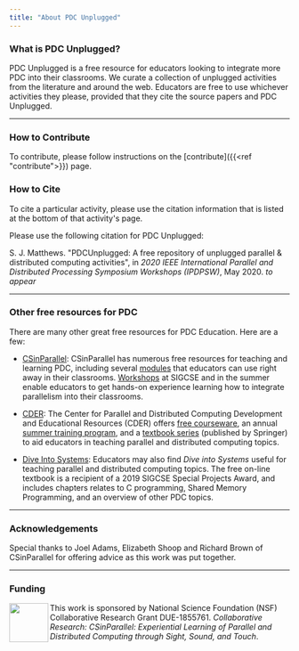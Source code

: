 ```yaml
---
title: "About PDC Unplugged"
---
```


### What is PDC Unplugged?

PDC Unplugged is a free resource for educators looking to integrate more PDC 
into their classrooms. We curate a collection of unplugged activities from the 
literature and around the web. Educators are free to use whichever activities 
they please, provided that they cite the source papers and PDC Unplugged.
 
---

### How to Contribute

To contribute, please follow instructions on the [contribute]({{<ref "contribute">}}) page.


### How to Cite

To cite a particular activity, please use the citation information that is 
listed at the bottom of that activity's page.

Please use the following citation for PDC Unplugged:

S. J. Matthews. "PDCUnplugged: A free repository of unplugged parallel & 
distributed computing activities", in *2020 IEEE International Parallel and 
Distributed Processing Symposium Workshops (IPDPSW)*, May 2020. *to appear*



---

### Other free resources for PDC

There are many other great free resources for PDC Education. Here are a few:

* [CSinParallel](https://csinparallel.org/index.html): CSinParallel has numerous free resources for teaching and learning PDC, including several [modules](https://csinparallel.org/csinparallel/modules/index.html) that educators can use right away in their classrooms. [Workshops](https://csinparallel.org/csinparallel/workshops/index.html) at SIGCSE and in the summer enable educators to get hands-on experience learning how to integrate parallelism into their classrooms. 

* [CDER](https://tcpp.cs.gsu.edu/curriculum/?q=node/21620): The Center for Parallel and Distributed Computing Development and Educational Resources (CDER) offers 
  [free courseware](https://tcpp.cs.gsu.edu/curriculum/?q=courseware_management), an annual [summer training program](https://tcpp.cs.gsu.edu/curriculum/?q=node/21620), and a [textbook series](https://tcpp.cs.gsu.edu/curriculum/?q=CDER_Book_Project) (published by Springer) to aid educators in teaching parallel and distributed computing topics.

* [Dive Into Systems](https://diveintosystems.cs.swarthmore.edu/): Educators may also find _Dive into Systems_ useful for teaching parallel and distributed computing topics. The free on-line textbook is a recipient of a 2019 SIGCSE Special Projects Award, and includes chapters relates to C programming, Shared Memory Programming, and an overview of other PDC topics.

---

### Acknowledgements

Special thanks to Joel Adams, Elizabeth Shoop and Richard Brown of 
CSinParallel for offering advice as this work was put together. 

---

### Funding

<img src="../images/nsf.png" width="70" height="70" align="left"> This work is sponsored by National Science Foundation (NSF) Collaborative Research Grant DUE-1855761. _Collaborative Research: CSinParallel: Experiential Learning of Parallel and Distributed Computing through Sight, Sound, and Touch_. 

[logo]: ../images/nsf.png

